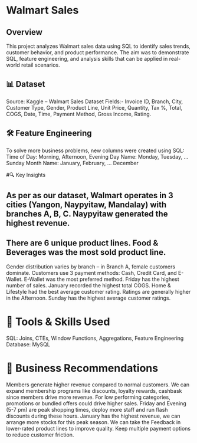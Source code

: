 # Walmart Sales
## Overview
This project analyzes Walmart sales data using SQL to identify sales trends, customer behavior, and product performance. The aim was to demonstrate SQL, feature engineering, and analysis skills that can be applied in real-world retail scenarios.

## 📊 Dataset
Source: Kaggle – Walmart Sales Dataset
Fields:- Invoice ID, Branch, City, Customer Type, Gender, Product Line, Unit Price, Quantity, Tax %, Total, COGS, Date, Time, Payment Method, Gross Income, Rating.

## 🛠️ Feature Engineering
To solve more business problems, new columns were created using SQL:
Time of Day: Morning, Afternoon, Evening
Day Name: Monday, Tuesday, … Sunday
Month Name: January, February, … December

#🔍 Key Insights
## As per as our dataset, Walmart operates in 3 cities (Yangon, Naypyitaw, Mandalay) with branches A, B, C. Naypyitaw generated the highest revenue.
## There are 6 unique product lines. Food & Beverages was the most sold product line.
Gender distribution varies by branch – in Branch A, female customers dominate.
Customers use 3 payment methods: Cash, Credit Card, and E-Wallet.
E-Wallet was the most preferred method.
Friday has the highest number of sales.
January recorded the highest total COGS.
Home & Lifestyle had the best average customer rating.
Ratings are generally higher in the Afternoon.
Sunday has the highest average customer ratings.

# 🚀 Tools & Skills Used
SQL: Joins, CTEs, Window Functions, Aggregations, Feature Engineering
Database: MySQL

# 🚀 Business Recommendations
Members generate higher revenue compared to normal customers. We can expand membership programs like discounts, loyalty rewards, cashbask since members drive more revenue.
For low performing categories, promotions or bundled offers could drive higher sales.
Friday and Evening (5-7 pm) are peak shopping times, deploy more staff and run flash discounts during these hours.
January has the highest revenue, we can arrange more stocks for this peak season.
We can take the Feedback in lower-rated product lines to improve quality.
Keep multiple payment options to reduce customer friction.



